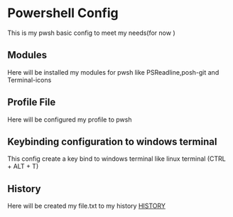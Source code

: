 # Powershell Config
This is my pwsh basic config to meet my needs(for now )

## Modules
Here will be installed my modules for pwsh like PSReadline,posh-git and Terminal-icons

## Profile File
Here will be configured my profile to pwsh

## Keybinding configuration to windows terminal
This config create a key bind to windows terminal like linux terminal (CTRL + ALT + T)

## History

Here will be created my file.txt to my history 
[HISTORY](https://github.com/ThiagoDominguez/personal-repo/blob/pwsh_config/historial.txt)
